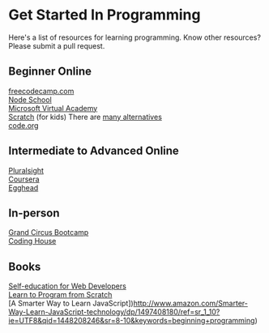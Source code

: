 # Get Started In Programming
Here's a list of resources for learning programming. Know other resources? Please submit a pull request.

## Beginner Online
[freecodecamp.com](http://www.freecodecamp.com)  
[Node School](http://nodeschool.io)  
[Microsoft Virtual Academy](https://mva.microsoft.com)  
[Scratch](https://scratch.mit.edu) (for kids) There are [many alternatives](http://wiki.scratch.mit.edu/wiki/Alternatives_to_Scratch)  
[code.org](https://code.org)

## Intermediate to Advanced Online
[Pluralsight](http://www.pluralsight.com)  
[Coursera](https://www.coursera.org/courses?query=programming)  
[Egghead](http://egghead.io) 

## In-person
[Grand Circus Bootcamp](http://www.grandcircus.co)  
[Coding House](http://codinghouse.co/#!home)

## Books
[Self-education for Web Developers](http://www.amazon.com/Self-education-Web-Developers-Develop-Applications-ebook/dp/B017632IYY)  
[Learn to Program from Scratch](http://www.amazon.com/Learn-Program-Scratch-Introduction-Programming/dp/1593275439/ref=sr_1_4?ie=UTF8&qid=1448208246&sr=8-4&keywords=beginning+programming)  
[A Smarter Way to Learn JavaScript])http://www.amazon.com/Smarter-Way-Learn-JavaScript-technology/dp/1497408180/ref=sr_1_10?ie=UTF8&qid=1448208246&sr=8-10&keywords=beginning+programming)  
